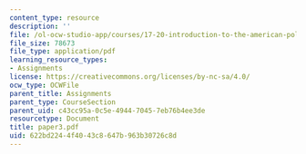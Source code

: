 ```yaml
---
content_type: resource
description: ''
file: /ol-ocw-studio-app/courses/17-20-introduction-to-the-american-political-process-spring-2004/622bd2244f4043c8647b963b30726c8d_paper3.pdf
file_size: 78673
file_type: application/pdf
learning_resource_types:
- Assignments
license: https://creativecommons.org/licenses/by-nc-sa/4.0/
ocw_type: OCWFile
parent_title: Assignments
parent_type: CourseSection
parent_uid: c43cc95a-0c5e-4944-7045-7eb76b4ee3de
resourcetype: Document
title: paper3.pdf
uid: 622bd224-4f40-43c8-647b-963b30726c8d
---
```

